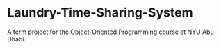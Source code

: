 # Laundry-Time-Sharing-System
A term project for the Object-Oriented Programming course at NYU Abu Dhabi.
